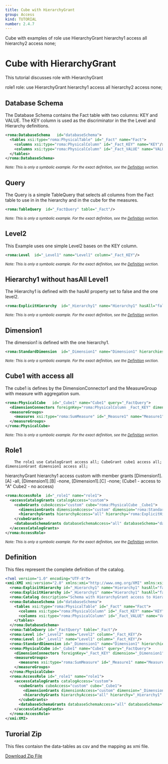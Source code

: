 ```yaml
---
title: Cube with HierarchyGrant
group: Access
kind: TUTORIAL
number: 2.4.7
---
```

Cube with examples of role use HierarchyGrant hierarchy1 access all hierarchy2 access none;


# Cube with HierarchyGrant

This tutorial discusses role with HierarchyGrant

role1 role:   use HierarchyGrant hierarchy1 access all hierarchy2 access none;


## Database Schema

The Database Schema contains the Fact table with two columns: KEY and VALUE. The KEY column is used as the discriminator in the the Level and Hierarchy definitions.


```xml
<roma:DatabaseSchema   id="databaseSchema">
  <tables xsi:type="roma:PhysicalTable" id="_Fact" name="Fact">
    <columns xsi:type="roma:PhysicalColumn" id="_Fact_KEY" name="KEY"/>
    <columns xsi:type="roma:PhysicalColumn" id="_Fact_VALUE" name="VALUE" type="Integer"/>
  </tables>
</roma:DatabaseSchema>

```
*<small>Note: This is only a symbolic example. For the exact definition, see the [Definition](#definition) section.</small>*
## Query

The Query is a simple TableQuery that selects all columns from the Fact table to use in in the hierarchy and in the cube for the measures.


```xml
<roma:TableQuery  id="_FactQuery" table="_Fact"/>

```
*<small>Note: This is only a symbolic example. For the exact definition, see the [Definition](#definition) section.</small>*
## Level2

This Example uses one simple Level2 bases on the KEY column.


```xml
<roma:Level  id="_Level1" name="Level1" column="_Fact_KEY"/>

```
*<small>Note: This is only a symbolic example. For the exact definition, see the [Definition](#definition) section.</small>*
## Hierarchy1 without hasAll Level1

The Hierarchy1 is defined with the hasAll property set to false and the one level2.


```xml
<roma:ExplicitHierarchy  id="_Hierarchy1" name="Hierarchy1" hasAll="false" primaryKey="_Fact_KEY" query="_FactQuery" levels="_Level1"/>

```
*<small>Note: This is only a symbolic example. For the exact definition, see the [Definition](#definition) section.</small>*
## Dimension1

The dimension1 is defined with the one hierarchy1.


```xml
<roma:StandardDimension  id="_Dimension1" name="Dimension1" hierarchies="roma:ExplicitHierarchy _Hierarchy1 roma:ExplicitHierarchy _Hierarchy1"/>

```
*<small>Note: This is only a symbolic example. For the exact definition, see the [Definition](#definition) section.</small>*
## Cube1 with access all

The cube1 is defines by the DimensionConnector1 and the MeasureGroup with measure with aggregation sum.


```xml
<roma:PhysicalCube   id="_Cube1" name="Cube1" query="_FactQuery">
  <dimensionConnectors foreignKey="roma:PhysicalColumn _Fact_KEY" dimension="roma:StandardDimension _Dimension1" overrideDimensionName="Dimension1"/>
  <measureGroups>
    <measures xsi:type="roma:SumMeasure" id="_Measure1" name="Measure1" column="_Fact_VALUE"/>
  </measureGroups>
</roma:PhysicalCube>

```
*<small>Note: This is only a symbolic example. For the exact definition, see the [Definition](#definition) section.</small>*
## Role1

        The role1 use CatalogGrant access all; CubeGrant cube1 access all; dimensionGrant dimension1 access all;
hierarchyGrant hierarchy1 access custom with member grants [Dimension1].[A] -all, [Dimension1].[B] -none, [Dimension1].[C] -none;
(Cube1 - access to "A" Cube2 - no access)


```xml
<roma:AccessRole  id="_role1" name="role1">
  <accessCatalogGrants catalogAccess="custom">
    <cubeGrants cubeAccess="custom" cube="roma:PhysicalCube _Cube1">
      <dimensionGrants dimensionAccess="custom" dimension="roma:StandardDimension _Dimension1"/>
      <hierarchyGrants hierarchyAccess="all" hierarchy="roma:ExplicitHierarchy _Hierarchy1" bottomLevel="_Level1" topLevel="_Level1"/>
    </cubeGrants>
    <databaseSchemaGrants databaseSchemaAccess="all" databaseSchema="databaseSchema"/>
  </accessCatalogGrants>
</roma:AccessRole>

```
*<small>Note: This is only a symbolic example. For the exact definition, see the [Definition](#definition) section.</small>*

## Definition

This files represent the complete definition of the catalog.

```xml
<?xml version="1.0" encoding="UTF-8"?>
<xmi:XMI xmi:version="2.0" xmlns:xmi="http://www.omg.org/XMI" xmlns:xsi="http://www.w3.org/2001/XMLSchema-instance" xmlns:roma="https://www.daanse.org/spec/org.eclipse.daanse.rolap.mapping">
  <roma:ExplicitHierarchy id="_Hierarchy1" name="Hierarchy1" hasAll="false" primaryKey="_Fact_KEY" query="_FactQuery" levels="_Level1"/>
  <roma:ExplicitHierarchy id="_Hierarchy1" name="Hierarchy1" hasAll="false" primaryKey="_Fact_KEY" query="_FactQuery" levels="_Level2"/>
  <roma:Catalog description="Schema with HierarchyGrant access to Hierarchy1 and not access to Hierarchy2" name="Cube with HierarchyGrant" cubes="_Cube1" accessRoles="_role1" dbschemas="databaseSchema"/>
  <roma:DatabaseSchema id="databaseSchema">
    <tables xsi:type="roma:PhysicalTable" id="_Fact" name="Fact">
      <columns xsi:type="roma:PhysicalColumn" id="_Fact_KEY" name="KEY"/>
      <columns xsi:type="roma:PhysicalColumn" id="_Fact_VALUE" name="VALUE" type="Integer"/>
    </tables>
  </roma:DatabaseSchema>
  <roma:TableQuery id="_FactQuery" table="_Fact"/>
  <roma:Level id="_Level2" name="Level2" column="_Fact_KEY"/>
  <roma:Level id="_Level1" name="Level1" column="_Fact_KEY"/>
  <roma:StandardDimension id="_Dimension1" name="Dimension1" hierarchies="_Hierarchy1 _Hierarchy1"/>
  <roma:PhysicalCube id="_Cube1" name="Cube1" query="_FactQuery">
    <dimensionConnectors foreignKey="_Fact_KEY" dimension="_Dimension1" overrideDimensionName="Dimension1"/>
    <measureGroups>
      <measures xsi:type="roma:SumMeasure" id="_Measure1" name="Measure1" column="_Fact_VALUE"/>
    </measureGroups>
  </roma:PhysicalCube>
  <roma:AccessRole id="_role1" name="role1">
    <accessCatalogGrants catalogAccess="custom">
      <cubeGrants cubeAccess="custom" cube="_Cube1">
        <dimensionGrants dimensionAccess="custom" dimension="_Dimension1"/>
        <hierarchyGrants hierarchyAccess="all" hierarchy="_Hierarchy1" bottomLevel="_Level1" topLevel="_Level1"/>
      </cubeGrants>
      <databaseSchemaGrants databaseSchemaAccess="all" databaseSchema="databaseSchema"/>
    </accessCatalogGrants>
  </roma:AccessRole>
</xmi:XMI>

```



## Turorial Zip
This files contaisn the data-tables as csv and the mapping as xmi file.

<a href="./zip/tutorial.access.hierarchygrand.zip" download>Download Zip File</a>
